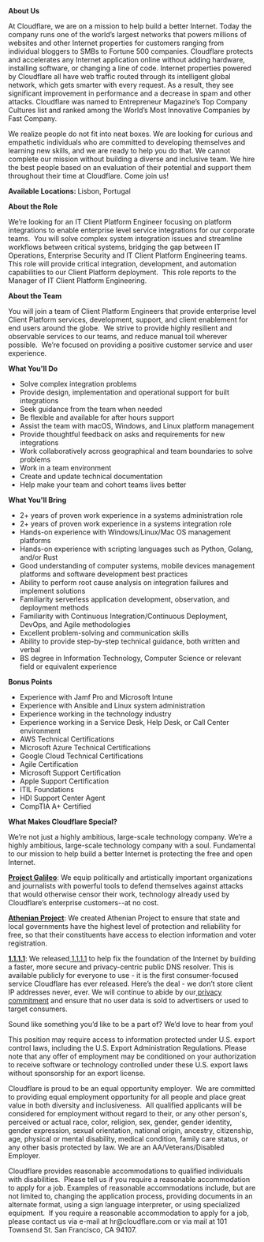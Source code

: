 <div class="content-intro">
	<div><strong>About Us</strong></div>
	<div>
		<p>At Cloudflare, we are on a mission to help build a better Internet. Today the company runs one of the world’s largest networks that powers millions of websites and other Internet properties for customers ranging from individual bloggers to SMBs to Fortune 500 companies. Cloudflare protects and accelerates any Internet application online without adding hardware, installing software, or changing a line of code. Internet properties powered by Cloudflare all have web traffic routed through its intelligent global network, which gets smarter with every request. As a result, they see significant improvement in performance and a decrease in spam and other attacks. Cloudflare was named to Entrepreneur Magazine’s Top Company Cultures list and ranked among the World’s Most Innovative Companies by Fast Company.&nbsp;</p>
		<p><span style="font-weight: 400;">We realize people do not fit into neat boxes. We are looking for curious and empathetic individuals who are committed to developing themselves and learning new skills, and we are ready to help you do that. We cannot complete our mission without building a diverse and inclusive team. We hire the best people based on an evaluation of their potential and support them throughout their time at Cloudflare. Come join us!&nbsp;</span></p>
	</div>
</div>
<p><strong>Available Locations: </strong>Lisbon, Portugal</p>
<p><strong>About the Role</strong></p>
<p>We’re looking for an IT Client Platform Engineer focusing on platform integrations to enable enterprise level service integrations for our corporate teams.&nbsp; You will solve complex system integration issues and streamline workflows between critical systems, bridging the gap between IT Operations, Enterprise Security and IT Client Platform Engineering teams.&nbsp; This role will provide critical integration, development, and automation capabilities to our Client Platform deployment.&nbsp; This role reports to the Manager of IT Client Platform Engineering.</p>
<p><strong>About the Team</strong></p>
<p>You will join a team of Client Platform Engineers that provide enterprise level Client Platform services, development, support, and client enablement for end users around the globe.&nbsp; We strive to provide highly resilient and observable services to our teams, and reduce manual toil wherever possible.&nbsp; We’re focused on providing a positive customer service and user experience.</p>
<p><strong>What You'll Do</strong></p>
<ul>
	<li>Solve complex integration problems</li>
	<li>Provide design, implementation and operational support for built integrations</li>
	<li>Seek guidance from the team when needed</li>
	<li>Be flexible and available for after hours support</li>
	<li>Assist the team with macOS, Windows, and Linux platform management</li>
	<li>Provide thoughtful feedback on asks and requirements for new integrations</li>
	<li>Work collaboratively across geographical and team boundaries to solve problems</li>
	<li>Work in a team environment</li>
	<li>Create and update technical documentation</li>
	<li>Help make your team and cohort teams lives better</li>
</ul>
<p><strong>What You'll Bring</strong></p>
<ul>
	<li>2+ years of proven work experience in a systems administration role</li>
	<li>2+ years of proven work experience in a systems integration role</li>
	<li>Hands-on experience with Windows/Linux/Mac OS management platforms</li>
	<li>Hands-on experience with scripting languages such as Python, Golang, and/or Rust</li>
	<li>Good understanding of computer systems, mobile devices management platforms and software development best practices</li>
	<li>Ability to perform root cause analysis on integration failures and implement solutions</li>
	<li>Familiarity serverless application development, observation, and deployment methods</li>
	<li>Familiarity with Continuous Integration/Continuous Deployment, DevOps, and Agile methodologies</li>
	<li>Excellent problem-solving and communication skills</li>
	<li>Ability to provide step-by-step technical guidance, both written and verbal</li>
	<li>BS degree in Information Technology, Computer Science or relevant field or equivalent experience</li>
</ul>
<p><strong>Bonus Points</strong></p>
<ul>
	<li>Experience with Jamf Pro and Microsoft Intune</li>
	<li>Experience with Ansible and Linux system administration</li>
	<li>Experience working in the technology industry</li>
	<li>Experience working in a Service Desk, Help Desk, or Call Center environment</li>
	<li>AWS Technical Certifications</li>
	<li>Microsoft Azure Technical Certifications</li>
	<li>Google Cloud Technical Certifications</li>
	<li>Agile Certification</li>
	<li>Microsoft Support Certification</li>
	<li>Apple Support Certification</li>
	<li>ITIL Foundations</li>
	<li>HDI Support Center Agent</li>
	<li>CompTIA A+ Certified</li>
</ul>
<div class="content-conclusion">
	<p><strong>What Makes Cloudflare Special?</strong></p>
	<p><span style="font-weight: 400;">We’re not just a highly ambitious, large-scale technology company. We’re a highly ambitious, large-scale technology company with a soul. Fundamental to our mission to help build a better Internet is protecting the free and open Internet.</span></p>
	<p><a href="https://blog.cloudflare.com/protecting-free-expression-online/"><strong>Project Galileo</strong></a><span style="font-weight: 400;">: We equip politically and artistically important organizations and journalists with powerful tools to defend themselves against attacks that would otherwise censor their work, technology already used by Cloudflare’s enterprise customers--at no cost.</span></p>
	<p><strong><a href="https://www.cloudflare.com/athenian/">Athenian Project</a></strong><span style="font-weight: 400;">: We created Athenian Project to ensure that state and local governments have the highest level of protection and reliability for free, so that their constituents have access to election information and voter registration.</span></p>
	<p><a href="https://1.1.1.1/"><strong>1.1.1.1</strong></a><span style="font-weight: 400;">: We released</span><a href="https://1.1.1.1/"> <span style="font-weight: 400;">1.1.1.1</span></a><span style="font-weight: 400;"> to help fix the foundation of the Internet by building a faster, more secure and privacy-centric public DNS resolver. This is available publicly for everyone to use - it is the first consumer-focused service Cloudflare has ever released. Here’s the deal - we don’t store client IP addresses never, ever. We will continue to abide by our</span><a href="https://developers.cloudflare.com/1.1.1.1/privacy/public-dns-resolver"> privacy commitment</a><span style="font-weight: 400;"> and ensure that no user data is sold to advertisers or used to target consumers.</span></p>
	<p><span style="font-weight: 400;">Sound like something you’d like to be a part of? We’d love to hear from you!</span></p>
	<p><span style="font-weight: 400;">This position may require access to information protected under U.S. export control laws, including the U.S. Export Administration Regulations. Please note that any offer of employment may be conditioned on your authorization to receive software or technology controlled under these U.S. export laws without sponsorship for an export license.</span></p>
	<p><span style="font-weight: 400;">Cloudflare is proud to be an equal opportunity employer. &nbsp;We are committed to providing equal employment opportunity for all people and place great value in both diversity and inclusiveness. &nbsp;All qualified applicants will be considered for employment without regard to their, or any other person's, perceived or actual</span> <span style="font-weight: 400;">race, color, religion, sex, gender, gender identity, gender expression, sexual orientation, national origin, ancestry, citizenship, age, physical or mental disability, medical condition, family care status, or any other basis protected by law. </span><span style="font-weight: 400;">We are an AA/Veterans/Disabled Employer.</span></p>
	<p><span style="font-weight: 400;">Cloudflare provides reasonable accommodations to qualified individuals with disabilities. &nbsp;Please tell us if you require a reasonable accommodation to apply for a job. Examples of reasonable accommodations include, but are not limited to, changing the application process, providing documents in an alternate format, using a sign language interpreter, or using specialized equipment. &nbsp;If you require a reasonable accommodation to apply for a job, please contact us via e-mail at </span><span style="font-weight: 400;">hr@cloudflare.com</span><span style="font-weight: 400;"> or via mail at 101 Townsend St. San Francisco, CA 94107.</span></p>
</div>